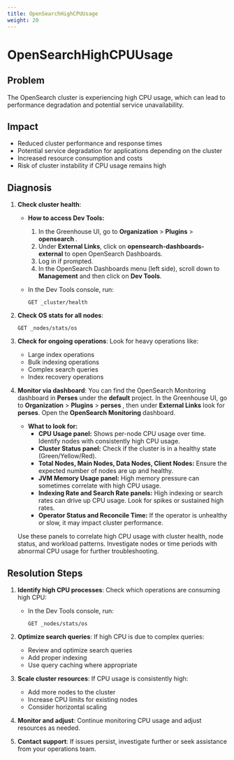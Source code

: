 ```yaml
---
title: OpenSearchHighCPUUsage
weight: 20
---
```


# OpenSearchHighCPUUsage

## Problem

The OpenSearch cluster is experiencing high CPU usage, which can lead to performance degradation and potential service unavailability.

## Impact

- Reduced cluster performance and response times
- Potential service degradation for applications depending on the cluster
- Increased resource consumption and costs
- Risk of cluster instability if CPU usage remains high

## Diagnosis

1. **Check cluster health**:

   - **How to access Dev Tools:**
     1. In the Greenhouse UI, go to **Organization** > **Plugins** > **opensearch <cluster>**.
     2. Under **External Links**, click on **opensearch-dashboards-external** to open OpenSearch Dashboards.
     3. Log in if prompted.
     4. In the OpenSearch Dashboards menu (left side), scroll down to **Management** and then click on **Dev Tools**.

   - In the Dev Tools console, run:

     ```http
     GET _cluster/health
     ```

2. **Check OS stats for all nodes**:

   ```http
   GET _nodes/stats/os
   ```

3. **Check for ongoing operations**: Look for heavy operations like:
   - Large index operations
   - Bulk indexing operations
   - Complex search queries
   - Index recovery operations

4. **Monitor via dashboard**: You can find the OpenSearch Monitoring dashboard in **Perses** under the **default** project. In the Greenhouse UI, go to **Organization** > **Plugins** > **perses <cluster>**, then under **External Links** look for **perses**. Open the **OpenSearch Monitoring** dashboard.

   - **What to look for:**
     - **CPU Usage panel:** Shows per-node CPU usage over time. Identify nodes with consistently high CPU usage.
     - **Cluster Status panel:** Check if the cluster is in a healthy state (Green/Yellow/Red).
     - **Total Nodes, Main Nodes, Data Nodes, Client Nodes:** Ensure the expected number of nodes are up and healthy.
     - **JVM Memory Usage panel:** High memory pressure can sometimes correlate with high CPU usage.
     - **Indexing Rate and Search Rate panels:** High indexing or search rates can drive up CPU usage. Look for spikes or sustained high rates.
     - **Operator Status and Reconcile Time:** If the operator is unhealthy or slow, it may impact cluster performance.

   Use these panels to correlate high CPU usage with cluster health, node status, and workload patterns. Investigate nodes or time periods with abnormal CPU usage for further troubleshooting.

## Resolution Steps

1. **Identify high CPU processes**: Check which operations are consuming high CPU:

   - In the Dev Tools console, run:

     ```http
     GET _nodes/stats/os
     ```

2. **Optimize search queries**: If high CPU is due to complex queries:
   - Review and optimize search queries
   - Add proper indexing
   - Use query caching where appropriate

3. **Scale cluster resources**: If CPU usage is consistently high:
   - Add more nodes to the cluster
   - Increase CPU limits for existing nodes
   - Consider horizontal scaling

4. **Monitor and adjust**: Continue monitoring CPU usage and adjust resources as needed.

5. **Contact support**: If issues persist, investigate further or seek assistance from your operations team.
